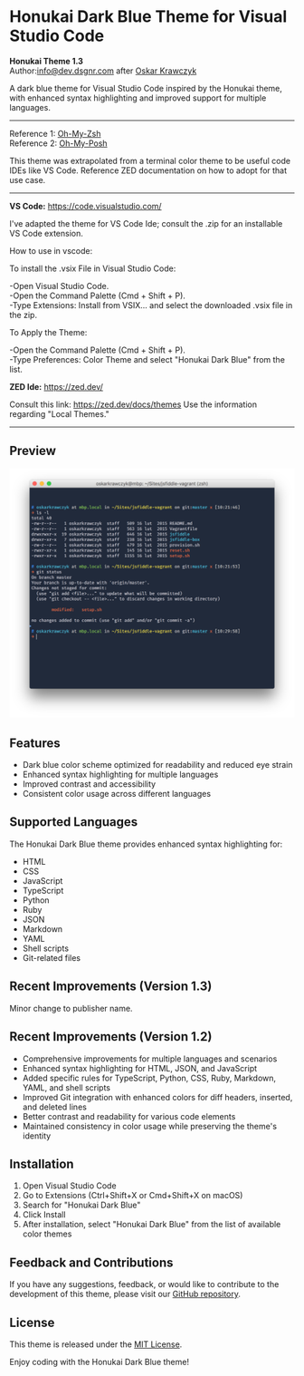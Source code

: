 # Honukai Dark Blue Theme for Visual Studio Code

__Honukai Theme 1.3__  
Author:info@dev.dsgnr.com after [Oskar Krawczyk](https://x.com/oskar/status/664911529192607746?lang=en)

A dark blue theme for Visual Studio Code inspired by the Honukai theme, with enhanced syntax highlighting and improved support for multiple languages.

- - - - -
Reference 1: [Oh-My-Zsh](https://github.com/oskarkrawczyk/honukai-iterm-zsh)  
Reference 2: [Oh-My-Posh](https://github.com/JanDeDobbeleer/oh-my-posh/blob/main/themes/honukai.omp.json)  

This theme was extrapolated from a terminal color theme to be useful code IDEs like VS Code. Reference ZED documentation on how to adopt for that use case.
- - - - -

**__VS Code:__**  https://code.visualstudio.com/

I've adapted the theme for VS Code Ide; consult the .zip for an installable VS Code extension.

How to use in vscode:

To install the .vsix File in Visual Studio Code:

-Open Visual Studio Code.  
-Open the Command Palette (Cmd + Shift + P).  
-Type Extensions: Install from VSIX... and select the downloaded .vsix file in the zip.  

To Apply the Theme: 

-Open the Command Palette (Cmd + Shift + P).  
-Type Preferences: Color Theme and select "Honukai Dark Blue" from the list. 

**__ZED Ide:__**  https://zed.dev/

Consult this link: https://zed.dev/docs/themes
Use the information regarding "Local Themes."
- - - - -

## Preview  

![Honukai Dark Blue Theme Preview](https://github.com/chrisdigital/honukai-theme/blob/main/honukai.png)

## Features  

- Dark blue color scheme optimized for readability and reduced eye strain
- Enhanced syntax highlighting for multiple languages
- Improved contrast and accessibility
- Consistent color usage across different languages

## Supported Languages  

The Honukai Dark Blue theme provides enhanced syntax highlighting for:

- HTML
- CSS
- JavaScript
- TypeScript
- Python
- Ruby
- JSON
- Markdown
- YAML
- Shell scripts
- Git-related files

## Recent Improvements (Version 1.3)  

Minor change to publisher name.

## Recent Improvements (Version 1.2)  

- Comprehensive improvements for multiple languages and scenarios
- Enhanced syntax highlighting for HTML, JSON, and JavaScript
- Added specific rules for TypeScript, Python, CSS, Ruby, Markdown, YAML, and shell scripts
- Improved Git integration with enhanced colors for diff headers, inserted, and deleted lines
- Better contrast and readability for various code elements
- Maintained consistency in color usage while preserving the theme's identity

## Installation  

1. Open Visual Studio Code
2. Go to Extensions (Ctrl+Shift+X or Cmd+Shift+X on macOS)
3. Search for "Honukai Dark Blue"
4. Click Install
5. After installation, select "Honukai Dark Blue" from the list of available color themes

## Feedback and Contributions  

If you have any suggestions, feedback, or would like to contribute to the development of this theme, please visit our [GitHub repository](https://github.com/chrisdigital/honukai-theme).

## License  

This theme is released under the [MIT License](LICENSE).

Enjoy coding with the Honukai Dark Blue theme!
